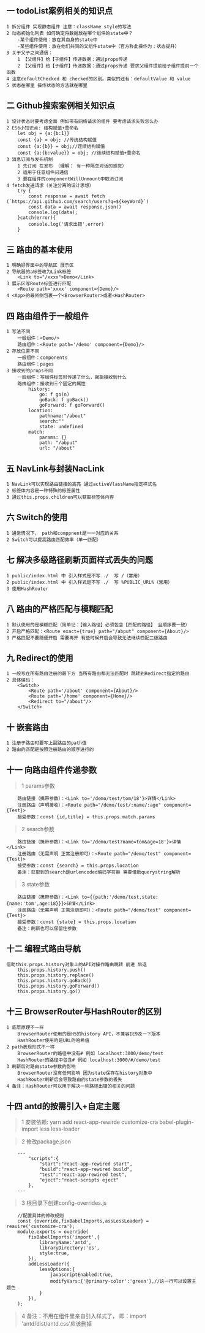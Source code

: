 ## 一 todoList案例相关的知识点
    1 拆分组件 实现静态组件 注意：className style的写法
    2 动态初始化列表 如何确定将数据放在哪个组件的state中？
        -某个组件使用：放在其自身的state中
        -某些组件使用：放在他们共同的父组件state中（官方称此操作为：状态提升）
    3 关于父子之间通信：
        1 【父组件】给【子组件】传递数据：通过props传递
        2 【父组件】给【子组件】传递数据：通过props传递 要求父组件提前给子组件提前一个函数
    4 注意defaultChecked 和 checked的区别。类似的还有：defaultValue 和 value
    5 状态在哪里 操作状态的方法就在哪里

## 二 Github搜索案例相关知识点
    1 设计状态时要考虑全面 例如带有网络请求的组件 要考虑请求失败怎么办
    2 ES6小知识点: 结构赋值+重命名
        let obj = {a:{b:1}}
        const {a} = obj; //传统结构赋值
        const {a:{b}} = obj;//连续结构赋值
        const {a:{b:value}} = obj; //连续结构赋值+重命名
    3 消息订阅与发布机制
        1 先订阅 在发布 （理解： 有一种隔空对话的感觉）
        2 适用于任意组件问通信
        3 要在组件的componentWillUnmount中取消订阅
    4 fetch发送请求（关注分离的设计思想）
        try {
            const response = await fetch (`https://api.github.com/search/users?q=${keyWord}`)
            const data = await response.json()
            console.log(data);
        }catch(error){
            console.log('请求出错',error)
        }

## 三 路由的基本使用
    1 明确好界面中的导航区 展示区
    2 导航器的a标签改为Link标签
        <Link to="/xxxx">Demo</Link>
    3 展示区写Route标签进行匹配
        <Route path='xxxx' component={Demo}/>
    4 <App>的最外侧包裹一个<BrowserRouter>或者<HashRouter>

## 四 路由组件于一般组件
    1 写法不同
        一般组件：<Demo/>
        路由组件：<Route path='/demo' component={Demo}/>
    2 存放位置不同
        一般组件：components
        路由组件：pages
    3 接收到的props不同
        一般组件：写组件标签时传递了什么，就能接收到什么
        路由组件：接收到三个固定的属性
            history:
                go: f go(n)
                goBack: f goBack()
                goForward: f goForward()
            location:
                pathname:"/about"
                search:""
                state: undefined
            match:
                params: {}
                path: "/abput"
                url: "/about"

## 五 NavLink与封装NacLink
    1 NavLink可以实现路由链接的高亮 通过activeVlassName指定样式名
    2 标签体内容是一种特殊的标签属性
    3 通过this.props.children可以获取标签体内容

## 六 Switch的使用
    1 通常情况下， path和comppnent是一一对应的关系
    2 Switch可以提高路由匹配效率（单一匹配）

## 七 解决多级路径刷新页面样式丢失的问题
    1 public/index.html 中 引入样式是不写 ./  写 /（常用）
    2 public/index.html 中 引入样式是不写 ./  写 %PUBLIC_URL%（常用）
    3 使用HashRouter

## 八 路由的严格匹配与模糊匹配
    1 默认使用的是模糊匹配（简单记：【输入路径】必须包含【匹配的路径】 且顺序要一致）
    2 开启严格匹配：<Route exact={true} path="/abput" component={About}/>
    3 严格匹配不要随便开启 需要再开 有些时候开启会导致无法继续匹配二级路由

## 九 Redirect的使用
    1 一般写在所有路由注册的最下方 当所有路由都无法匹配时 跳转到Redirect指定的路由
    2 具体编码：
        <Switch>
            <Route path='/about' component={About}/>
            <Route path='/home' component={Home}/>
            <Redirect to="/about"/>
        </Switch>

## 十 嵌套路由
    1 注册子路由时要写上副路由的path值
    2 路由的匹配是按照注册路由的顺序进行的

## 十一 向路由组件传递参数
>    1 params参数

        路由链接（携带参数）：<Link to='/demo/test/tom/18'}>详情</Link>
        注册路由（声明接收）：<Route path="/demo/test/:name/:age" component={Test}>
        接受参数：const {id,title} = this.props.match.params
>    2 search参数

        路由链接（携带参数）：<Link to='/demo/test?name=tom&age=18'}>详情</Link>
        注册路由（无需声明 正常注册即可）：<Route path="/demo/test" component={Test}>
        接受参数：const {search} = this.props.location
        备注：获取到的search是urlencoded编码字符串 需要借助querystring解析

>   3 state参数

        路由链接（携带参数）：<Link to={{path:'/demo/test,state:{name:'tom',age:18}}}>详情</Link>
        注册路由（无需声明 正常注册即可）：<Route path="/demo/test" component={Test}>
        接受参数：const {state} = this.props.location
        备注：刷新也可以保留住参数

## 十二 编程式路由导航
    借助this.props.history对象上的API对操作路由跳转 前进 后退
        this.props.history.push()
        this.props.history.replace()
        this.props.history.goBack()
        this.props.history.goForward()
        this.props.history.go()

## 十三 BrowserRouter与HashRouter的区别
    1 底层原理不一样
        BrowserRouter使用的是H5的history API，不兼容IE9及一下版本
        HashRouter使用的是URL的哈希值
    2 path表现形式不一样
        BrowserRouter的路径中没有# 例如 localhost:3000/demo/test
        HashRouter的路径中包含# 例如 localhost:3000/#/demo/test
    3 刷新后对路由state参数的影响
        BrowserRouter没有任何影响 因为state保存在history对象中
        HashRouter刷新后会导致路由的state参数的丢失
    4 备注：HashRouter可以用于解决一些路径出错的相关的问题

## 十四 antd的按需引入+自定主题
>    1 安装依赖: yarn add react-app-rewirde customize-cra babel-plugin-import less less-loader

>    2 修改package.json

        ---
            "scripts":{
                "start":"react-app-rewired start",
                "build":"react-app-rewired build",
                "test":"react-app-rewired test",
                "eject":"react-scripts eject"
            },
        ---
>    3 根目录下创建config-overrides.js

        //配置具体的修改规则
        const {override,fixBabelImports,assLessLoader} = reauire('customize-cra');
        module.exports = override(
            fixBabelImports('import',{
                libraryName:'antd',
                libraryDirectory:'es',
                style:true,
            }),
            addLessLoader({
                lessOptions:{
                    javascriptEnabled:true,
                    modifyVars:{'@primary-color':'green'},//这一行可以设置主题色
                }
            }),
        );
>    4 备注：不用在组件里亲自引入样式了， 即：import 'antd/dist/antd.css'应该删掉